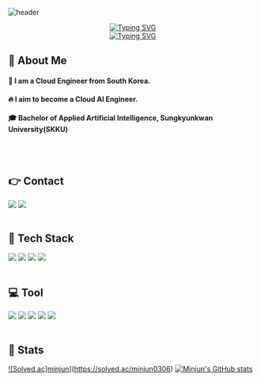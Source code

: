 ![header](https://capsule-render.vercel.app/api?type=waving&color=gradient&customColorList=28&height=150&section=header)
<div align="center">
  <a href="https://git.io/typing-svg">
    <img src="https://readme-typing-svg.demolab.com?font=Knewave&size=30&pause=1500&color=F3E5AB&center=true&vCenter=true&multiline=true&width=435&lines=Hi%2C+I'm+minjunK+%3A)&speed=82&deleteSpeed=82" alt="Typing SVG" />
  </a>
</div>
<div align="center">
  <a href="https://git.io/typing-svg">
    <img src="https://readme-typing-svg.demolab.com?font=Knewave&size=30&pause=1500&color=F3E5AB&center=true&vCenter=true&multiline=true&width=435&lines=Welcome+to+My+Github&speed=70&deleteSpeed=70" alt="Typing SVG" />
  </a>
</div>

<div>
  <!--Body-->
  
  ## 👀 About Me
  #### :raising_hand: I am a Cloud Engineer from South Korea.<br/>
  #### :fire: I aim to become a Cloud AI Engineer.<br/>
  #### :mortar_board: Bachelor of Applied Artificial Intelligence, Sungkyunkwan University(SKKU)
  <br/>
  <br/>
  
  ## 👉 Contact
  <img src="https://img.shields.io/badge/Naver-%03C75A.svg?style=for-the-badge&logo=Naver&ogoColor=white" />
  <img src="https://img.shields.io/badge/Instagram-%FF0069.svg?style=for-the-badge&logo=Instagram&logoColor=white" />
  <br/>
  <br/>

  ## 🧱 Tech Stack
  <img src="https://img.shields.io/badge/python-%233776AB.svg?style=for-the-badge&logo=python&logoColor=white" />
  <img src="https://img.shields.io/badge/C++-%2300599C.svg?style=for-the-badge&logo=c%2B%2B&logoColor=white" />
  <img src="https://img.shields.io/badge/JavaScript-%23F7DF1E.svg?style=for-the-badge&logo=javascript&logoColor=white" />
  <img src="https://img.shields.io/badge/Linux-%23FCC624.svg?style=for-the-badge&logo=linux&logoColor=white" />
  <br/>
  <br/>
 
  ## 💻 Tool
  <img src="https://img.shields.io/badge/VisualStudioCode-%007ACC%.svg?style=for-the-badge&logo=VisualStudioCode&logoColor=white" />
  <img src="https://img.shields.io/badge/Intellij-%000000.svg?style=for-the-badge&logo=Intellihj&logoColor=white" >
  <img src="https://img.shields.io/badge/Spring-%6DB33F.svg?style=for-the-badge&logo=Spring&logoColor=white" />
  <img src="https://img.shields.io/badge/Discord-%5865F2.svg?style=for-the-badge&logo=Discord&logoColor=white" />
  <img src="https://img.shields.io/badge/Notion-%000000.svg?style=for-the-badge&logo=Notion&logoColor=white" />
  <br/>
  <br/>
 
  
  ## 🤔 Stats
  [![Solved.ac]minjun](http://mazassumnida.wtf/api/v2/generate_badge?boj=minjun0306)](https://solved.ac/minjun0306)
  [![Minjun's GitHub stats](https://github-readme-stats.vercel.app/api?username=minjun-kk&theme=cobalt)](https://github.com/minjun-kk/github-readme-stats)
  
</div>


